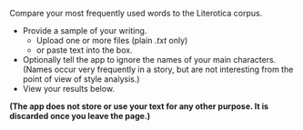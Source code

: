 Compare your most frequently used words to the Literotica corpus.

* Provide a sample of your writing.
  - Upload one or more files (plain *.txt* only)
  - or paste text into the box.
* Optionally tell the app to ignore the names of your main characters. (Names occur very frequently in a story, but are not interesting from the point of view of style analysis.)
* View your results below.

**(The app does not store or use your text for any other purpose. It is discarded once you leave the page.)**
